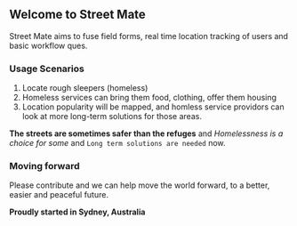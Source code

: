 ## Welcome to Street Mate

Street Mate aims to fuse field forms, real time location tracking of users and basic workflow ques.

### Usage Scenarios

1. Locate rough sleepers (homeless)
2. Homeless services can bring them food, clothing, offer them housing
3. Location popularity will be mapped, and homless service providors can look at more long-term solutions for those areas.

**The streets are sometimes safer than the refuges** and _Homelessness is a choice for some_ and `Long term solutions are needed` now.

### Moving forward

Please contribute and we can help move the world forward, to a better, easier and peaceful future.

**Proudly started in Sydney, Australia**
